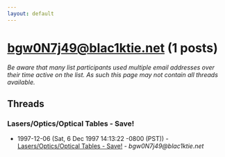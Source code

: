 ```yaml
---
layout: default
---
```


# bgw0N7j49@blac1ktie.net (1 posts)

_Be aware that many list participants used multiple email addresses over their time active on the list. As such this page may not contain all threads available._

## Threads

### Lasers/Optics/Optical Tables - Save!
+ 1997-12-06 (Sat, 6 Dec 1997 14:13:22 -0800 (PST)) - [Lasers/Optics/Optical Tables - Save!](/archive/1997/12/be3e66e5e872a80fd15f5616e7a4f7a1af5e2c9a5bbdc36a4b60fa098e37fa74) - _bgw0N7j49@blac1ktie.net_

